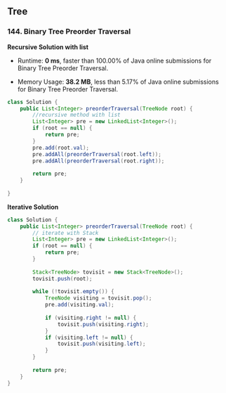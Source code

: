 ## Tree



### 144. Binary Tree Preorder Traversal

**Recursive Solution with list**

- Runtime: **0 ms**, faster than 100.00% of Java online submissions for Binary Tree Preorder Traversal.

- Memory Usage: **38.2 MB**, less than 5.17% of Java online submissions for Binary Tree Preorder Traversal.

```java
class Solution {
    public List<Integer> preorderTraversal(TreeNode root) {
        //recursive method with list
        List<Integer> pre = new LinkedList<Integer>();
        if (root == null) {
            return pre;
        }
        pre.add(root.val);
        pre.addAll(preorderTraversal(root.left));
        pre.addAll(preorderTraversal(root.right));
        
        return pre;
    }
    
}
```

**Iterative Solution**

```java
class Solution {
    public List<Integer> preorderTraversal(TreeNode root) {
        // iterate with Stack
        List<Integer> pre = new LinkedList<Integer>();
        if (root == null) {
            return pre;
        }
    
        Stack<TreeNode> tovisit = new Stack<TreeNode>();
        tovisit.push(root);
        
        while (!tovisit.empty()) {
            TreeNode visiting = tovisit.pop();
            pre.add(visiting.val);
           
            if (visiting.right != null) {
                tovisit.push(visiting.right);
            }
            if (visiting.left != null) {
                tovisit.push(visiting.left);
            }
        }
        
        return pre;
    }
}
```



